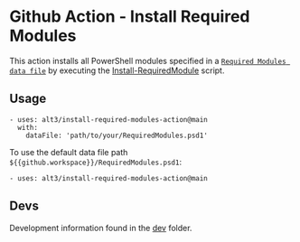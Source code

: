 # Github Action - Install Required Modules

This action installs all PowerShell modules specified in a
[`Required Modules data file`](https://github.com/alt3/install-required-modules-action/blob/main/dev/RequiredModules.psd1)
by executing the
[Install-RequiredModule](https://github.com/Jaykul/RequiredModules)
script.

## Usage

```
- uses: alt3/install-required-modules-action@main
  with:
    dataFile: 'path/to/your/RequiredModules.psd1'
```

To use the default data file path `${{github.workspace}}/RequiredModules.psd1`:

```
- uses: alt3/install-required-modules-action@main
```

## Devs

Development information found in the
[dev](https://github.com/alt3/install-required-modules-action/tree/main/dev)
folder.
